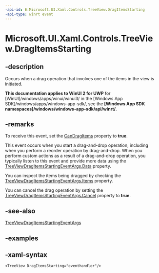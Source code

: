 ```yaml
---
-api-id: E:Microsoft.UI.Xaml.Controls.TreeView.DragItemsStarting
-api-type: winrt event
---
```

<!-- Event syntax.
public event TypedEventHandler DragItemsStarting<TreeView, TreeViewDragItemsStartingEventArgs>
-->

# Microsoft.UI.Xaml.Controls.TreeView.DragItemsStarting


## -description

Occurs when a drag operation that involves one of the items in the view is initiated.


**This documentation applies to WinUI 2 for UWP** for [WinUI]/windows/apps/winui/winui3/ in the [Windows App SDK]/windows/apps/windows-app-sdk/, see the **[Windows App SDK namespaces]/windows/windows-app-sdk/api/winrt/**.

## -remarks

To receive this event, set the [CanDragItems](treeview_candragitems.md) property to **true**.

This event occurs when you start a drag-and-drop operation, including when you perform a reorder operation by drag-and-drop. When you perform custom actions as a result of a drag-and-drop operation, you typically listen to this event and provide more data using the [TreeViewDragItemsStartingEventArgs.Data](treeviewdragitemsstartingeventargs_data.md) property.

You can inspect the items being dragged by checking the [TreeViewDragItemsStartingEventArgs.Items](treeviewdragitemsstartingeventargs_items.md) property.

You can cancel the drag operation by setting the [TreeViewDragItemsStartingEventArgs.Cancel](treeviewdragitemsstartingeventargs_cancel.md) property to **true**.


## -see-also
[TreeViewDragItemsStartingEventArgs](treeviewdragitemsstartingeventargs.md)


## -examples


## -xaml-syntax

```xaml
<TreeView DragItemsStarting="eventhandler"/>
```


